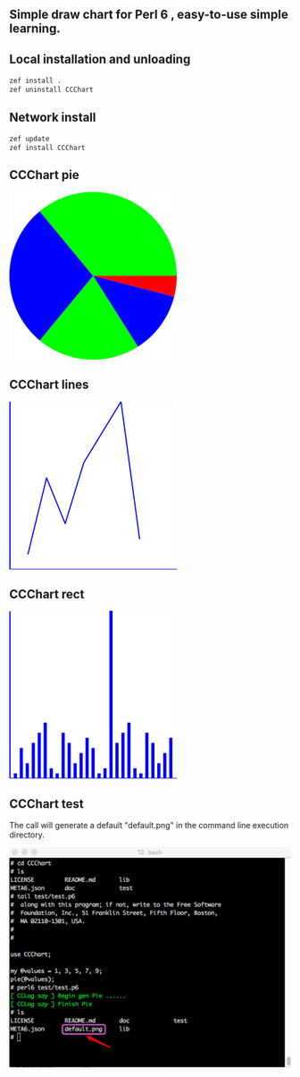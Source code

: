 ## Simple draw chart for Perl 6 , easy-to-use simple learning.



## Local installation and unloading

```shell
zef install .
zef uninstall CCChart
```

## 

## Network install

```shell
zef update
zef install CCChart
```

## 

## CCChart pie



![CCChart pie](https://raw.githubusercontent.com/ccworld1000/CCChart/master//doc/screenshot/default.png)



## CCChart lines



![CCChart pie](https://raw.githubusercontent.com/ccworld1000/CCChart/master//doc/screenshot/default_lines.png)

## 

## CCChart rect



![CCChart pie](https://raw.githubusercontent.com/ccworld1000/CCChart/master//doc/screenshot/default_rect.png)

## 

## CCChart test

The call will generate a default "default.png" in the command line execution directory.



![CCChart test](https://raw.githubusercontent.com/ccworld1000/CCChart/master/doc/screenshot/test.png)

